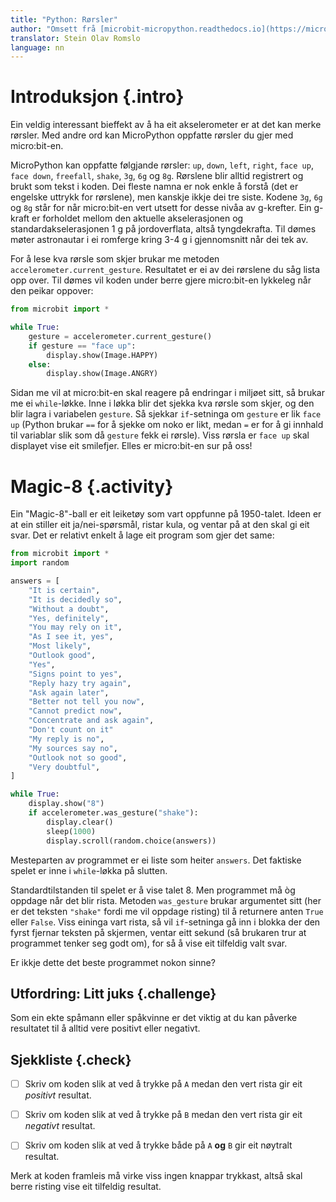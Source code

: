 ```yaml
---
title: "Python: Rørsler"
author: "Omsett frå [microbit-micropython.readthedocs.io](https://microbit-micropython.readthedocs.io/en/latest/tutorials/gestures.html)"
translator: Stein Olav Romslo
language: nn
---
```



# Introduksjon {.intro}

Ein veldig interessant bieffekt av å ha eit akselerometer er at det kan merke
rørsler. Med andre ord kan MicroPython oppfatte rørsler du gjer med
micro:bit-en.

MicroPython kan oppfatte følgjande rørsler: `up`, `down`, `left`, `right`, `face
up`, `face down`, `freefall`, `shake`, `3g`, `6g` og `8g`. Rørslene blir alltid
registrert og brukt som tekst i koden. Dei fleste namna er nok enkle å forstå
(det er engelske uttrykk for rørslene), men kanskje ikkje dei tre siste. Kodene
`3g`, `6g` og `8g` står for når micro:bit-en vert utsett for desse nivåa av
g-krefter. Ein g-kraft er forholdet mellom den aktuelle akselerasjonen og
standardakselerasjonen 1 g på jordoverflata, altså tyngdekrafta. Til dømes møter
astronautar i ei romferge kring 3-4 g i gjennomsnitt når dei tek av.

For å lese kva rørsle som skjer brukar me metoden
`accelerometer.current_gesture`. Resultatet er ei av dei rørslene du såg lista
opp over. Til dømes vil koden under berre gjere micro:bit-en lykkeleg når den
peikar oppover:

```python
from microbit import *

while True:
    gesture = accelerometer.current_gesture()
    if gesture == "face up":
        display.show(Image.HAPPY)
    else:
        display.show(Image.ANGRY)
```

Sidan me vil at micro:bit-en skal reagere på endringar i miljøet sitt, så brukar
me ei `while`-løkke. Inne i løkka blir det sjekka kva rørsle som skjer, og den
blir lagra i variabelen `gesture`. Så sjekkar `if`-setninga om `gesture` er lik
`face up` (Python brukar `==` for å sjekke om noko er likt, medan `=` er for å
gi innhald til variablar slik som då `gesture` fekk ei rørsle). Viss rørsla er
`face up` skal displayet vise eit smilefjer. Elles er micro:bit-en sur på oss!


# Magic-8 {.activity}

Ein "Magic-8"-ball er eit leiketøy som vart oppfunne på 1950-talet. Ideen er at
ein stiller eit ja/nei-spørsmål, ristar kula, og ventar på at den skal gi eit
svar. Det er relativt enkelt å lage eit program som gjer det same:

```python
from microbit import *
import random

answers = [
    "It is certain",
    "It is decidedly so",
    "Without a doubt",
    "Yes, definitely",
    "You may rely on it",
    "As I see it, yes",
    "Most likely",
    "Outlook good",
    "Yes",
    "Signs point to yes",
    "Reply hazy try again",
    "Ask again later",
    "Better not tell you now",
    "Cannot predict now",
    "Concentrate and ask again",
    "Don't count on it"
    "My reply is no",
    "My sources say no",
    "Outlook not so good",
    "Very doubtful",
]

while True:
    display.show("8")
    if accelerometer.was_gesture("shake"):
        display.clear()
        sleep(1000)
        display.scroll(random.choice(answers))
```

Mesteparten av programmet er ei liste som heiter `answers`. Det faktiske spelet
er inne i `while`-løkka på slutten.

Standardtilstanden til spelet er å vise talet 8. Men programmet må òg oppdage
når det blir rista. Metoden `was_gesture` brukar argumentet sitt (her er det
teksten `"shake"` fordi me vil oppdage risting) til å returnere anten `True`
eller `False`. Viss eininga vart rista, så vil `if`-setninga gå inn i blokka der
den fyrst fjernar teksten på skjermen, ventar eitt sekund (så brukaren trur at
programmet tenker seg godt om), for så å vise eit tilfeldig valt svar.

Er ikkje dette det beste programmet nokon sinne?

## Utfordring: Litt juks {.challenge}

Som ein ekte spåmann eller spåkvinne er det viktig at du kan påverke resultatet
til å alltid vere positivt eller negativt.

## Sjekkliste {.check}

- [ ] Skriv om koden slik at ved å trykke på `A` medan den vert rista gir eit
  *positivt* resultat.

- [ ] Skriv om koden slik at ved å trykke på `B` medan den vert rista gir eit
  *negativt* resultat.

- [ ] Skriv om koden slik at ved å trykke både på `A` **og** `B` gir eit
  nøytralt resultat.

Merk at koden framleis må virke viss ingen knappar trykkast, altså skal berre
risting vise eit tilfeldig resultat.
